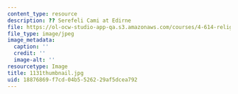 ```yaml
---
content_type: resource
description: ?? Serefeli Cami at Edirne
file: https://ol-ocw-studio-app-qa.s3.amazonaws.com/courses/4-614-religious-architecture-and-islamic-cultures-fall-2002/18876869f7cd04b5526229af5dcea792_1131thumbnail.jpg
file_type: image/jpeg
image_metadata:
  caption: ''
  credit: ''
  image-alt: ''
resourcetype: Image
title: 1131thumbnail.jpg
uid: 18876869-f7cd-04b5-5262-29af5dcea792
---
```

